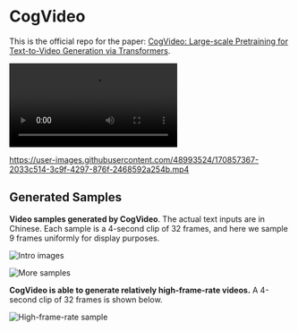 # CogVideo

This is the official repo for the paper: [CogVideo: Large-scale Pretraining for Text-to-Video Generation via Transformers](./paper/CogVideo-arxiv.pdf).

![Sample](assets/CogvVideo_samples.m4v)

https://user-images.githubusercontent.com/48993524/170857367-2033c514-3c9f-4297-876f-2468592a254b.mp4


## Generated Samples

**Video samples generated by CogVideo**. The actual text inputs are in Chinese. Each sample is a 4-second clip of 32 frames, and here we sample 9 frames uniformly for display purposes.

![Intro images](assets/intro-image.png)

![More samples](assets/appendix-moresamples.png)



**CogVideo is able to generate relatively high-frame-rate videos.**
A 4-second clip of 32 frames is shown below. 

![High-frame-rate sample](assets/appendix-sample-highframerate.png)
